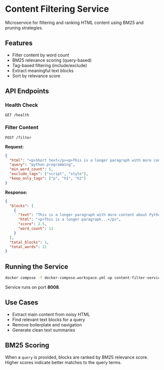 # Content Filtering Service

Microservice for filtering and ranking HTML content using BM25 and pruning strategies.

## Features

- Filter content by word count
- BM25 relevance scoring (query-based)
- Tag-based filtering (include/exclude)
- Extract meaningful text blocks
- Sort by relevance score

## API Endpoints

### Health Check
```
GET /health
```

### Filter Content
```
POST /filter
```

**Request:**
```json
{
  "html": "<p>Short text</p><p>This is a longer paragraph with more content about Python programming.</p>",
  "query": "python programming",
  "min_word_count": 5,
  "exclude_tags": ["script", "style"],
  "keep_only_tags": ["p", "h1", "h2"]
}
```

**Response:**
```json
{
  "blocks": [
    {
      "text": "This is a longer paragraph with more content about Python programming.",
      "html": "<p>This is a longer paragraph...</p>",
      "score": 2.5,
      "word_count": 11
    }
  ],
  "total_blocks": 1,
  "total_words": 11
}
```

## Running the Service

```bash
docker compose -f docker-compose.workspace.yml up content-filter-service
```

Service runs on port **8008**.

## Use Cases

- Extract main content from noisy HTML
- Find relevant text blocks for a query
- Remove boilerplate and navigation
- Generate clean text summaries

## BM25 Scoring

When a `query` is provided, blocks are ranked by BM25 relevance score. Higher scores indicate better matches to the query terms.
